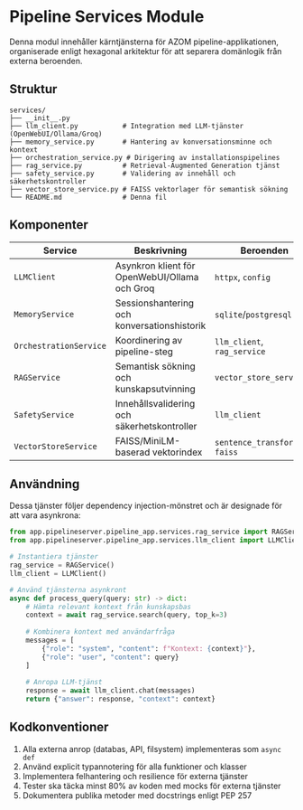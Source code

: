 # Pipeline Services Module

Denna modul innehåller kärntjänsterna för AZOM pipeline-applikationen, organiserade enligt hexagonal arkitektur för att separera domänlogik från externa beroenden.

## Struktur

```
services/
├── __init__.py
├── llm_client.py           # Integration med LLM-tjänster (OpenWebUI/Ollama/Groq)
├── memory_service.py       # Hantering av konversationsminne och kontext
├── orchestration_service.py # Dirigering av installationspipelines
├── rag_service.py          # Retrieval-Augmented Generation tjänst
├── safety_service.py       # Validering av innehåll och säkerhetskontroller
├── vector_store_service.py # FAISS vektorlager för semantisk sökning
└── README.md               # Denna fil
```

## Komponenter

| Service | Beskrivning | Beroenden |
|---------|-------------|-----------|
| `LLMClient` | Asynkron klient för OpenWebUI/Ollama och Groq | `httpx`, `config` |
| `MemoryService` | Sessionshantering och konversationshistorik | `sqlite`/`postgresql` |
| `OrchestrationService` | Koordinering av pipeline-steg | `llm_client`, `rag_service` |
| `RAGService` | Semantisk sökning och kunskapsutvinning | `vector_store_service` |
| `SafetyService` | Innehållsvalidering och säkerhetskontroller | `llm_client` |
| `VectorStoreService` | FAISS/MiniLM-baserad vektorindex | `sentence_transformers`, `faiss` |

## Användning

Dessa tjänster följer dependency injection-mönstret och är designade för att vara asynkrona:

```python
from app.pipelineserver.pipeline_app.services.rag_service import RAGService
from app.pipelineserver.pipeline_app.services.llm_client import LLMClient

# Instantiera tjänster
rag_service = RAGService()
llm_client = LLMClient()

# Använd tjänsterna asynkront
async def process_query(query: str) -> dict:
    # Hämta relevant kontext från kunskapsbas
    context = await rag_service.search(query, top_k=3)
    
    # Kombinera kontext med användarfråga
    messages = [
        {"role": "system", "content": f"Kontext: {context}"},
        {"role": "user", "content": query}
    ]
    
    # Anropa LLM-tjänst
    response = await llm_client.chat(messages)
    return {"answer": response, "context": context}
```

## Kodkonventioner

1. Alla externa anrop (databas, API, filsystem) implementeras som `async def`
2. Använd explicit typannotering för alla funktioner och klasser
3. Implementera felhantering och resilience för externa tjänster
4. Tester ska täcka minst 80% av koden med mocks för externa tjänster
5. Dokumentera publika metoder med docstrings enligt PEP 257
